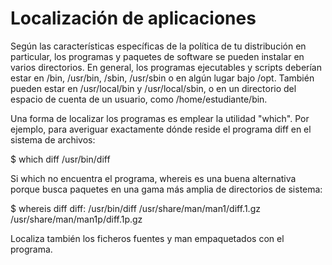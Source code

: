 # Localización de aplicaciones

Según las características específicas de la política de tu distribución en particular, los programas y paquetes de software se pueden instalar en varios directorios. En general, los programas ejecutables y scripts deberían estar en /bin, /usr/bin, /sbin, /usr/sbin  o en algún lugar bajo /opt. También pueden estar en /usr/local/bin y /usr/local/sbin, o en un directorio del espacio de cuenta de un usuario, como /home/estudiante/bin.

Una forma de localizar los programas es emplear la utilidad "which". Por ejemplo, para averiguar exactamente dónde reside el programa diff en el sistema de archivos:

$ which diff
/usr/bin/diff

Si which no encuentra el programa, whereis es una buena alternativa porque busca paquetes en una gama más amplia de directorios de sistema:

$ whereis diff
diff: /usr/bin/diff /usr/share/man/man1/diff.1.gz /usr/share/man/man1p/diff.1p.gz

Localiza también los ficheros fuentes y man empaquetados con el programa.
